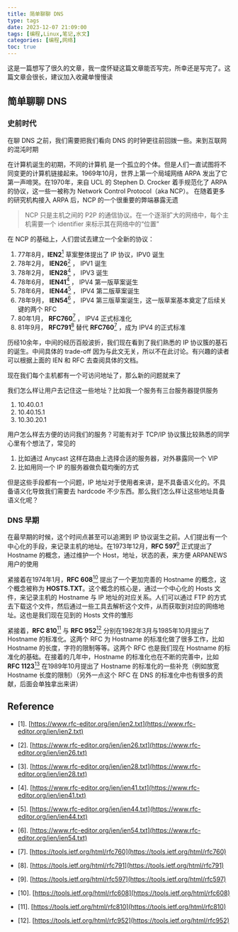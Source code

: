 ```yaml
---
title: 简单聊聊 DNS
type: tags
date: 2023-12-07 21:09:00
tags: [编程,Linux,笔记,水文]
categories: [编程,网络]
toc: true
---
```


这是一篇想写了很久的文章，我一度怀疑这篇文章能否写完，所幸还是写完了。这篇文章会很长，建议加入收藏单慢慢读

<!--more-->

## 简单聊聊 DNS

### 史前时代

在聊 DNS 之前，我们需要把我们看向 DNS 的时钟更往前回拨一些。来到互联网的混沌时期

在计算机诞生的初期，不同的计算机 是一个孤立的个体。但是人们一直试图将不同变更的计算机链接起来。1969年10月，世界上第一个局域网络 ARPA 发出了它第一声啼哭。在1970年，来自 UCL 的 Stephen D. Crocker 着手规范化了 ARPA 的协议，这一些一被称为 Network Control Protocol（aka NCP）。 在随着更多的研究机构接入 ARPA 后，NCP 的一个很重要的弊端暴露无遗

> NCP 只是主机之间的 P2P 的通信协议。在一个逐渐扩大的网络中，每个主机需要一个 identifier 来标示其在网络中的“位置”

在 NCP 的基础上，人们尝试去建立一个全新的协议：

1. 77年8月，**IEN2**[<sup>1</sup>](#refer-anchor-1) 草案整体提出了 IP 协议，IPV0 诞生
2. 78年2月， **IEN26**[<sup>2</sup>](#refer-anchor-2) ， IPV1 诞生
3. 78年2月， **IEN28**[<sup>4</sup>](#refer-anchor-3) ， IPV3 诞生
4. 78年6月， **IEN41**[<sup>4</sup>](#refer-anchor-4) ， IPV4 第一版草案诞生
5. 78年6月， **IEN44**[<sup>5</sup>](#refer-anchor-5) ， IPV4 第二版草案诞生
6. 78年9月， **IEN54**[<sup>6</sup>](#refer-anchor-6) ， IPV4 第三版草案诞生，这一版草案基本奠定了后续关键的两个 RFC
7. 80年1月， **RFC760**[<sup>7</sup>](#refer-anchor-7) ， IPV4 正式标准化
8. 81年9月， **RFC791**[<sup>8</sup>](#refer-anchor-8) 替代 **RFC760**[<sup>7</sup>](#refer-anchor-7) ，成为 IPV4 的正式标准

历经10余年，中间的经历百般波折，我们现在看到了我们熟悉的 IP 协议簇的基石的诞生。中间具体的 trade-off 因为与此文无关，所以不在此讨论。有兴趣的读者可以根据上面的 IEN 和 RFC 去查阅具体的文档。

现在我们每个主机都有一个可访问地址了，那么新的问题就来了

我们怎么样让用户去记住这一些地址？比如我一个服务有三台服务器提供服务

1. 10.40.0.1
2. 10.40.15.1
3. 10.30.20.1

用户怎么样去方便的访问我们的服务？可能有对于 TCP/IP 协议簇比较熟悉的同学心里有个想法了，常见的

1. 比如通过 Anycast 这样在路由上选择合适的服务器，对外暴露同一个 VIP
2. 比如用同一个 IP 的服务器做负载均衡的方式

但是这些手段都有一个问题，IP 地址对于使用者来讲，是不具备语义化的。不具备语义化导致我们需要去 hardcode 不少东西。那么我们怎么样让这些地址具备语义化呢？

### DNS 早期

在最早期的时候，这个时间点甚至可以追溯到 IP 协议诞生之前。人们提出有一个中心化的手段，来记录主机的地址。在1973年12月，**RFC 597**[<sup>9</sup>](#refer-anchor-9) 正式提出了 Hostname 的概念，通过维护一个 Host，地址，状态的表，来方便 ARPANEWS 用户的使用

紧接着在1974年1月，**RFC 608**[<sup>10</sup>](#refer-anchor-10) 提出了一个更加完善的 Hostname 的概念，这个概念被称为 **HOSTS.TXT**。这个概念的核心是，通过一个中心化的 Hosts 文件，来记录主机的 Hostname 与 IP 地址的对应关系。人们可以通过 FTP 的方式去下载这个文件，然后通过一些工具去解析这个文件，从而获取到对应的网络地址。这也是我们现在见到的 Hosts 文件的雏形

紧接着，**RFC 810**[<sup>11</sup>](#refer-anchor-11) 与 **RFC 952**[<sup>12</sup>](#refer-anchor-12) 分别在1982年3月与1985年10月提出了 Hostname 的标准化。这两个 RFC 为 Hostname 的标准化做了很多工作，比如 Hostname 的长度，字符的限制等等。这两个 RFC 也是我们现在 Hostname 的标准化的基础。在接着的几年中，Hostname 的标准化也在不断的完善中，比如 **RFC 1123**[<sup>13</sup>](#refer-anchor-13) 在1989年10月提出了 Hostname 的标准化的一些补充（例如放宽 Hostname 长度的限制）（另外一点这个 RFC 在 DNS 的标准化中也有很多的贡献，后面会单独拿出来讲）

## Reference

<div id="refer-anchor-1"></div>

- [1]. [https://www.rfc-editor.org/ien/ien2.txt](https://www.rfc-editor.org/ien/ien2.txt)

<div id="refer-anchor-2"></div>

- [2]. [https://www.rfc-editor.org/ien/ien26.txt](https://www.rfc-editor.org/ien/ien26.txt)

<div id="refer-anchor-3"></div>

- [3]. [https://www.rfc-editor.org/ien/ien28.txt](https://www.rfc-editor.org/ien/ien28.txt)

<div id="refer-anchor-4"></div>

- [4]. [https://www.rfc-editor.org/ien/ien41.txt](https://www.rfc-editor.org/ien/ien41.txt)

<div id="refer-anchor-5"></div>

- [5]. [https://www.rfc-editor.org/ien/ien44.txt](https://www.rfc-editor.org/ien/ien44.txt)

<div id="refer-anchor-6"></div>

- [6]. [https://www.rfc-editor.org/ien/ien54.txt](https://www.rfc-editor.org/ien/ien54.txt)

<div id="refer-anchor-7"></div>

- [7]. [https://tools.ietf.org/html/rfc760](https://tools.ietf.org/html/rfc760)

<div id="refer-anchor-8"></div>

- [8]. [https://tools.ietf.org/html/rfc791](https://tools.ietf.org/html/rfc791)

<div id="refer-anchor-9"></div>

- [9]. [https://tools.ietf.org/html/rfc597](https://tools.ietf.org/html/rfc597)

<div id="refer-anchor-10"></div>

- [10]. [https://tools.ietf.org/html/rfc608](https://tools.ietf.org/html/rfc608)

<div id="refer-anchor-11"></div>

- [11]. [https://tools.ietf.org/html/rfc810](https://tools.ietf.org/html/rfc810)

<div id="refer-anchor-12"></div>

- [12]. [https://tools.ietf.org/html/rfc952](https://tools.ietf.org/html/rfc952)